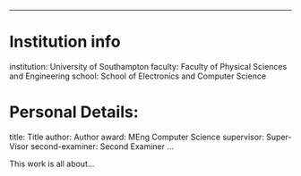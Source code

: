 
---
# Institution info
institution: University of Southampton
faculty: Faculty of Physical Sciences and Engineering
school: School of Electronics and Computer Science
# Personal Details:
title: Title
author: Author
award: MEng Computer Science
supervisor: Super-Visor
second-examiner: Second Examiner
...

<!-- Abstract: -->
This work is all about...
